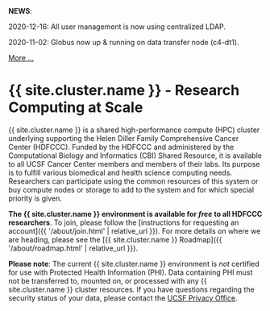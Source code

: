 <div class="alert alert-info" role="alert">
<strong>NEWS</strong>:<br/>

2020-12-16: All user management is now using centralized LDAP.<br>

2020-11-02: Globus now up & running on data transfer node (c4-dt1).<br>

<a href="{{ '/about/news.html' | relative_url }}">More ...</a>
</div>


# {{ site.cluster.name }} - Research Computing at Scale

{{ site.cluster.name }} is a shared high-performance compute (HPC) cluster underlying supporting the Helen Diller Family Comprehensive Cancer Center (HDFCCC). Funded by the HDFCCC and administered by the Computational Biology and Informatics (CBI) Shared Resource, it is available to all UCSF Cancer Center members and members of their labs. Its purpose is to fulfill various biomedical and health science computing needs.  Researchers can participate using the common resources of this system or buy compute nodes or storage to add to the system and for which special priority is given.

**The {{ site.cluster.name }} environment is available for _free_ to all HDFCCC researchers**.  To join, please follow the [instructions for requesting an account]({{ '/about/join.html' | relative_url }}).  For more details on where we are heading, please see the [{{ site.cluster.name }} Roadmap]({{ '/about/roadmap.html' | relative_url }}).

**Please note**: The current {{ site.cluster.name }} environment is *not* certified for use with Protected Health Information (PHI).  Data containing PHI must not be transferred to, mounted on, or processed with any {{ site.cluster.name }} cluster resources.  If you have questions regarding the security status of your data, please contact the [UCSF Privacy Office].


[UCSF Privacy Office]: https://hipaa.ucsf.edu/
